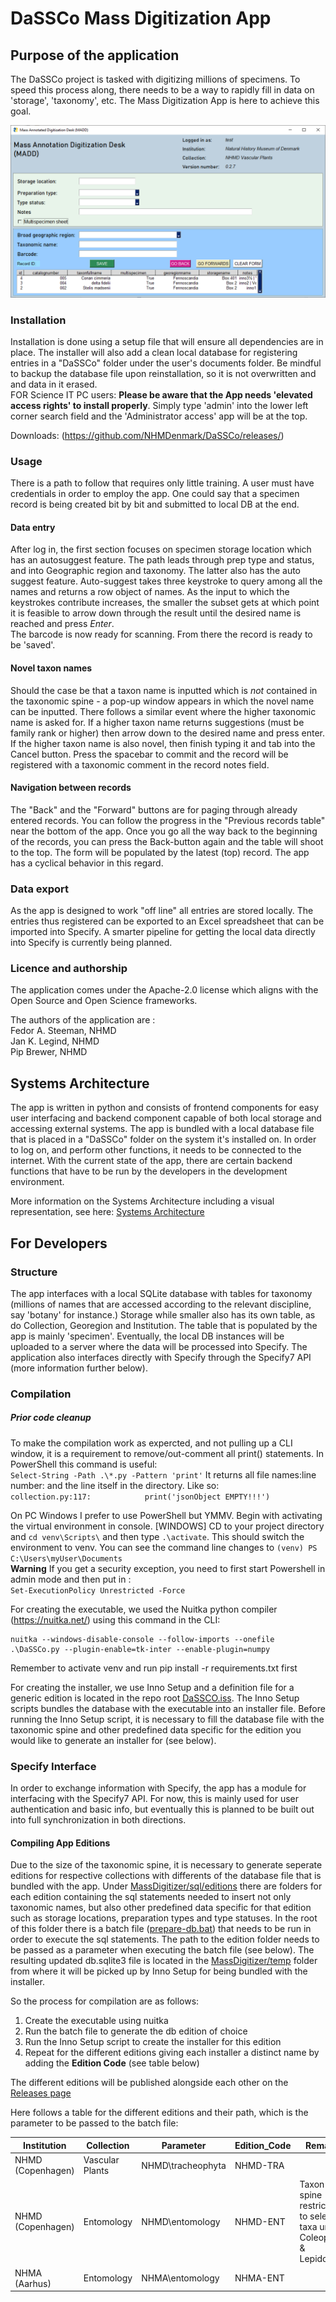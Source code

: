 # DaSSCo Mass Digitization App 

## Purpose of the application
The DaSSCo project is tasked with digitizing millions of specimens. To speed this process along, there needs to be a way to rapidly fill in data on 'storage', 'taxonomy', etc. The Mass Digitization App is here to achieve this goal. 

![This is an image](https://github.com/NHMDenmark/Mass-Digitizer/blob/main/docs/appCAP.png?raw=true)  

### Installation
Installation is done using a setup file that will ensure all dependencies are in place. The installer will also add a clean local database for registering entries in a "DaSSCo" folder under the user's documents folder. Be mindful to backup the database file upon reinstallation, so it is not overwritten and and data in it erased.   
FOR Science IT PC users: **Please be aware that the App needs 'elevated access rights' to install properly**. Simply type 'admin' into the lower left corner search field and the 'Administrator access' app will be at the top.

Downloads: 
(https://github.com/NHMDenmark/DaSSCo/releases/)

### Usage
There is a path to follow that requires only little training. A user must have credentials in order to employ the app. One could say that a specimen record is being created bit by bit and submitted to local DB at the end. 

#### Data entry  
After log in, the first section focuses on specimen storage location which has an autosuggest feature. The path leads through prep type and status, and into Geographic region and taxonomy. The latter also has the auto suggest feature. Auto-suggest takes three keystroke to query among all the names and returns a row object of names. As the input to which the keystrokes contribute increases, the smaller the subset gets at which point it is feasible to arrow down through the result until the desired name is reached and press _Enter_.  
The barcode is now ready for scanning. From there the record is ready to be 'saved'.  

#### Novel taxon names
Should the case be that a taxon name is inputted which is *not* contained in the taxonomic spine - a pop-up window appears in which the novel name can be inputted. There follows a similar event where the higher taxonomic name is asked for. If a higher taxon name returns suggestions (must be family rank or higher) then arrow down to the desired name and press enter.  
If the higher taxon name is also novel, then finish typing it and tab into the Cancel button. Press the spacebar to commit and the record will be registered with a taxonomic comment in the record notes field.  

#### Navigation between records  
The "Back" and the "Forward" buttons are for paging through already entered records. You can follow the progress in the "Previous records table" near the bottom of the app. Once you go all the way back to the beginning of the records, you can press the Back-button again and the table will shoot to the top. The form will be populated by the latest (top) record. The app has a cyclical behavior in this regard.

### Data export  
As the app is designed to work "off line" all entries are stored locally. The entries thus registered can be exported to an Excel spreadsheet that can be imported into Specify. A smarter pipeline for getting the local data directly into Specify is currently being planned. 

### Licence and authorship
The application comes under the Apache-2.0 license which aligns with the Open Source and Open Science frameworks. 
  
The authors of the application are :  
Fedor A. Steeman, NHMD  
Jan K. Legind, NHMD  
Pip Brewer, NHMD

## Systems Architecture 

The app is written in python and consists of frontend components for easy user interfacing and backend component capable of both local storage and accessing external systems. The app is bundled with a local database file that is placed in a "DaSSCo" folder on the system it's installed on. In order to log on, and perform other functions, it needs to be connected to the internet. With the current state of the app, there are certain backend functions that have to be run by the developers in the development environment. 

More information on the Systems Architecture including a visual representation, see here: [Systems Architecture](https://github.com/NHMDenmark/Mass-Digitizer/blob/main/documentation/SystemsArchitecture.md)

## For Developers 

### Structure
The app interfaces with a local SQLite database with tables for taxonomy (millions of names that are accessed according to the relevant discipline, say 'botany' for instance.) Storage while smaller also has its own table, as do Collection, Georegion and Institution. The table that is populated by the app is mainly 'specimen'.
Eventually, the local DB instances will be uploaded to a server where the data will be processed into Specify. The application also interfaces directly with Specify through the Specify7 API (more information further below).  


### Compilation  
##### Prior code cleanup  
To make the compilation work as expercted, and not pulling up a CLI window, it is a requirement to remove/out-comment all print() statements. In PowerShell this command is useful:  
`Select-String -Path .\*.py -Pattern 'print'`
It returns all file names:line number: and the line itself in the directory. Like so:  
`collection.py:117:            print('jsonObject EMPTY!!!')`  

On PC Windows I prefer to use PowerShell but YMMV.
Begin with activating the virtual environment in console. [WINDOWS] CD to your project directory and `cd venv\Scripts\` and then type `.\activate`. This should switch the environment to venv. You can see the command line changes to `(venv) PS C:\Users\myUser\Documents`  
**Warning** If you get a security exception, you need to first start Powershell in admin mode and then put in :  
`Set-ExecutionPolicy Unrestricted -Force`  

For creating the executable, we used the Nuitka python compiler (https://nuitka.net/) using this command in the CLI:
```
nuitka --windows-disable-console --follow-imports --onefile .\DaSSCo.py --plugin-enable=tk-inter --enable-plugin=numpy
```  

Remember to activate venv and run pip install -r requirements.txt first

For creating the installer, we use Inno Setup and a definition file for a generic edition is located in the repo root [DaSSCO.iss](https://github.com/NHMDenmark/Mass-Digitizer/blob/main/MassDigitizer/DaSSCo.iss). The Inno Setup scripts bundles the database with the executable into an installer file. Before running the Inno Setup script, it is necessary to fill the database file with the taxonomic spine and other predefined data specific for the edition you would like to generate an installer for (see below).

### Specify Interface 

In order to exchange information with Specify, the app has a module for interfacing with the Specify7 API. For now, this is mainly used for user authentication and basic info, but eventually this is planned to be built out into full synchronization in both directions. 

#### Compiling App Editions 

Due to the size of the taxonomic spine, it is necessary to generate seperate editions for respective collections with differents of the database file that is bundled with the app. Under [MassDigitizer/sql/editions](https://github.com/NHMDenmark/Mass-Digitizer/tree/main/MassDigitizer/sql/editions/) there are folders for each edition containing the sql statements needed to insert not only taxonomic names, but also other predefined data specific for that edition such as storage locations, preparation types and type statuses. In the root of this folder there is a batch file ([prepare-db.bat](https://github.com/NHMDenmark/Mass-Digitizer/tree/main/MassDigitizer/sql/editions/prepare-db.bat)) that needs to be run in order to execute the sql statements. The path to the edition folder needs to be passed as a parameter when executing the batch file (see below). The resulting updated db.sqlite3 file is located in the [MassDigitizer/temp](https://github.com/NHMDenmark/Mass-Digitizer/tree/main/MassDigitizer/temp/) folder from where it will be picked up by Inno Setup for being bundled with the installer.  

So the process for compilation are as follows: 
1. Create the executable using nuitka
2. Run the batch file to generate the db edition of choice 
3. Run the Inno Setup script to create the installer for this edition 
4. Repeat for the different editions giving each installer a distinct name by adding the **Edition Code** (see table below)

The different editions will be published alongside each other on the [Releases page](https://github.com/NHMDenmark/Mass-Digitizer/releases) 

Here follows a table for the different editions and their path, which is the parameter to be passed to the batch file: 

| **Institution**   | **Collection**  | **Parameter**     | **Edition_Code** | **Remarks**                                                                  |
|-------------------|-----------------|-------------------|------------------|------------------------------------------------------------------------------|
| NHMD (Copenhagen) | Vascular Plants | NHMD\tracheophyta | NHMD-TRA         |                                                                              | 
| NHMD (Copenhagen) | Entomology      | NHMD\entomology   | NHMD-ENT         |Taxon spine restricted to selected taxa under Coleoptera & Lepidoptera        |
| NHMA (Aarhus)     | Entomology      | NHMA\entomology   | NHMA-ENT         |                                                                              |


